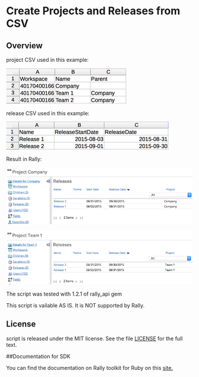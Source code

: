 Create Projects and Releases from CSV
=========================

## Overview

project CSV used in this example:

![](pic1.png)

release CSV used in this example:

![](pic5.png)

Result in Rally:

![](pic3.png)


![](pic4.png)


The script was tested with 1.2.1 of rally_api gem

This script is vailable AS IS. It is NOT supported by Rally.

## License

script is released under the MIT license.  See the file [LICENSE](./LICENSE) for the full text.

##Documentation for SDK

You can find the documentation on Rally toolkit for Ruby on this [site.](https://github.com/RallyTools/RallyRestToolkitForRuby)
